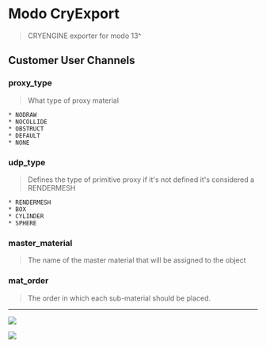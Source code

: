 # Modo CryExport
> CRYENGINE exporter for modo 13^


## Customer User Channels
### proxy_type
> What type of proxy material

    * NODRAW
    * NOCOLLIDE
    * OBSTRUCT
    * DEFAULT
    * NONE

### udp_type
> Defines the type of primitive proxy if it's not defined it's considered a RENDERMESH
    
    * RENDERMESH
    * BOX
    * CYLINDER
    * SPHERE

### master_material
> The name of the master material that will be assigned to the object

### mat_order
> The order in which each sub-material should be placed.
    
---

![](https://csprance.com/shots/2019-10-03_29981419-5cd2-4938-8da9-1fcdf4fb165a.png)

![](https://csprance.com/shots/2019-10-03_ff922040-9fdf-4a24-b77f-4c5e7db65d5d.png)